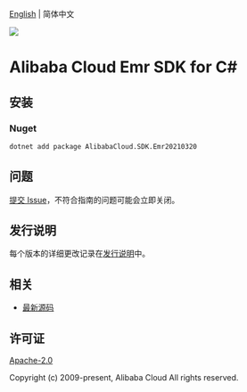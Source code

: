 [English](README.md) | 简体中文

![](https://aliyunsdk-pages.alicdn.com/icons/AlibabaCloud.svg)

# Alibaba Cloud Emr SDK for C#

## 安装

### Nuget

```bash
dotnet add package AlibabaCloud.SDK.Emr20210320
```

## 问题

[提交 Issue](https://github.com/aliyun/alibabacloud-csharp-sdk/issues/new)，不符合指南的问题可能会立即关闭。

## 发行说明

每个版本的详细更改记录在[发行说明](./ChangeLog.md)中。

## 相关

* [最新源码](https://github.com/aliyun/alibabacloud-csharp-sdk/)

## 许可证

[Apache-2.0](http://www.apache.org/licenses/LICENSE-2.0)

Copyright (c) 2009-present, Alibaba Cloud All rights reserved.
